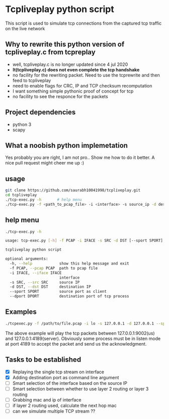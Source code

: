 # Tcpliveplay python script
This script is used to simulate tcp connections from the captured tcp traffic on the live network


## Why to rewrite this python version of tcpliveplay.c from tcpreplay
- well, tcpliveplay.c is no longer updated since 4 jul 2020
- **It(tcpliveplay.c) does not even complete the tcp handshake**
- no facility for the rewriting packet. Need to use the tcprewrite and then feed to tcpliveplay
- need to enable flags for CRC, IP and TCP checksum recomputation
- I want something simple pythonic proof of concept for tcp
- no facility to see the responce for the packets

## Project dependencies
- python 3
- scapy


## What a noobish python implemetation
Yes probably you are right, I am not pro.. Show me how to do it better. A nice pull request might cheer me up :)

## usage
```bash
git clone https://github.com/saurabh10041998/tcpliveplay.git
cd tcpliveplay
./tcp-exec.py -h       # help menu
./tcp-exec.py -f <path_to_pcap_file> -i <interface> -s source_ip -d destination_ip --sport=<source_port> --dport=<destination_port>
```

## help menu
```bash
./tcp-exec.py -h

usage: tcp-exec.py [-h] -f PCAP -i IFACE -s SRC -d DST [--sport SPORT] --dport DPORT

tcpliveplay python script

optional arguments:
  -h, --help            show this help message and exit
  -f PCAP, --pcap PCAP  path to pcap file
  -i IFACE, --iface IFACE
                        interface
  -s SRC, --src SRC     source IP
  -d DST, --dst DST     destination IP
  --sport SPORT         source port as client
  --dport DPORT         destination port of tcp process
```

## Examples
```bash
./tcpexec.py -f /path/to/file.pcap -i lo -s 127.0.0.1 -d 127.0.0.1 --sport=9002 --dport=4189
```

The above example will play the tcp packets between 127.0.0.1:9002(us) and 127.0.0.1:4189(server). Obviously some process must be in listen mode at port 4189 to accept the packet and send us the acknowledgment.

## Tasks to be established

- [x] Replaying the single tcp stream on interface
- [x] Adding destination port as command line argument 
- [ ] Smart selection of the interface based on the source IP
- [ ] Smart selection between whether to use layer 2 routing or layer 3 routing
- [ ] Grabbing mac and ip of interface 
- [ ] if layer 2 routing used, calculate the next hop mac
- [ ] can we simulate multiple TCP stream ??
